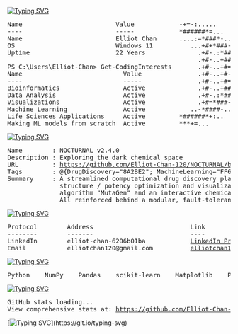[![Typing SVG](https://readme-typing-svg.demolab.com?font=Fira+Code&size=18&duration=2000&pause=1000&color=8FBCBB&multiline=true&width=750&height=35&lines=PS+C%3A%5CUsers%5CElliot-Chan%3E+whoami)](https://git.io/typing-svg)
<pre>
Name                         Value            -+=-:.....                ....:-=+++++=:.....               ......:-=++++
----                         -----            *######*=...          . ..=*##############*=:..            ...=*#########
Name                         Elliot Chan      ....:=*###*-..     ....-*###*=:-#+. :#*:=*####=...       ..-####*=:*#- .+
OS                           Windows 11          ...+#+*###-..   ..-###*+#+..:#+  :#+..:#**###=..    ..=###*#*:..*#- .+
Uptime                       22 Years              .+#-.:*##*:...:*##*:.-#=  :#+  :#+  :#*..*###-....:*##*:.**: .*#- .+
                                                   .+#-..+####=.:####=..-#=  :#+  :#+  :#*...####+..+###*:..**: .*#- .+
PS C:\Users\Elliot-Chan> Get-CodingInterests       .+#-..+#=+##*::+=#=  -#=  :#+  :#+  :#*. .#*+###-.++#*:  **: .*#- .+
Name                           Value               .+#-..+#-.-###=.=#=  -#=  :#+  :#+  :#*. .#*.:*##*..#*:  **: .*#- .+
----                           -----               .+#-..+#=+::*##*=#=  -#=  :#+  :#+  :#*. .#*.-.+##*-#*:  **: .*#- .+
Bioinformatics                 Active              .+#-..+####-.=####=..-#=  :#+  :#+  :#*. .####+.-*###*:  **: .*#- .+
Data Analysis                  Active              .+#-.:*##*....:*##*:.-#=  :#+  :#+  :#*..:###*:...+###-..**: .*#- .+
Visualizations                 Active              .+#=*###-..   ..-###*+#=  :#+  :#+  :#*-*###:.    .:####-**: .*#- .+
Machine Learning               Active            ..-*####-..       ..-*###*-.:#+  :#+..=####*-..       .:*####=:.*#- .+
Life Sciences Applications     Active         *######*+:..            .:+*#######*#######*+:.            ..=*#######*##
Making ML models from scratch  Active         ***+=...                  ....-+*******+-....                ....-+******
</pre>


[![Typing SVG](https://readme-typing-svg.demolab.com?font=Fira+Code&size=18&duration=2000&pause=300&color=8FBCBB&multiline=true&width=950&height=50&lines=PS+C%3A%5CUsers%5CElliot-Chan%3E+Write-Host+%22Currently+working+on+more+features+for%3A+NOCTURNAL%22+-ForegroundColor+Cyan;Currently+working+on+more+features+for%3A+NOCTURNAL;PS+C%3A%5CUsers%5CElliot-Chan%3E+Get-Project+-Name+NOCTURNAL+%7C+Format-List)](https://git.io/typing-svg)
<pre>
Name        : NOCTURNAL v2.4.0
Description : Exploring the dark chemical space
URL         : <a href="https://github.com/Elliot-Chan-120/NOCTURNAL/blob/main/README.md" target="_blank">https://github.com/Elliot-Chan-120/NOCTURNAL/blob/main/README.md</a>
Tags        : @{DrugDiscovery="8A2BE2"; MachineLearning="FF6F00"; ChemicalAnalysis="2C8EBB"}
Summary     : A streamlined computational drug discovery platform from target identification to candidate 
              structure / potency optimization and visualization. Featuring a unique molecular optimization 
              algorithm "MutaGen" and an interactive chemical space network visualization module "ChemNet". 
              All reinforced behind a modular, fault-tolerant architecture.
</pre>


[![Typing SVG](https://readme-typing-svg.demolab.com?font=Fira+Code&size=18&duration=2000&pause=1000&color=8FBCBB&multiline=true&width=750&height=35&lines=PS+C%3A%5CUsers%5CElliot-Chan%3E+Get-ContactInfo+%7C+Format-Table)](https://git.io/typing-svg)
<pre>
Protocol        Address                          Link
--------        -------                          ----
LinkedIn        elliot-chan-6206b01ba            <a href="https://linkedin.com/in/elliot-chan-6206b01ba/" target="_blank">LinkedIn Profile</a>
Email           elliotchan120@gmail.com          <a href="mailto:elliotchan120@gmail.com">elliotchan120@gmail.com</a>
</pre>


[![Typing SVG](https://readme-typing-svg.demolab.com?font=Fira+Code&size=18&duration=2000&pause=300&color=8FBCBB&multiline=true&width=750&height=35&lines=PS+C%3A%5CUsers%5CElliot-Chan%3E+Get-TechStack)](https://git.io/typing-svg)
<pre>
Python    NumPy    Pandas    scikit-learn    Matplotlib    Plotly    PowerShell
</pre>


[![Typing SVG](https://readme-typing-svg.demolab.com?font=Fira+Code&size=18&duration=2000&pause=1000&color=8FBCBB&multiline=true&width=750&height=35&lines=PS+C%3A%5CUsers%5CElliot-Chan%3E+Get-GitHubStats+%7C+Out-Host)](https://git.io/typing-svg)
<pre>
GitHub stats loading...
View comprehensive stats at: <a href="https://github.com/Elliot-Chan-120" target="_blank">https://github.com/Elliot-Chan-120</a>
</pre>

[![Typing SVG](https://readme-typing-svg.demolab.com?font=Fira+Code&size=18&duration=2000&pause=1000&color=8FBCBB&multiline=true&width=750&height=35&lines=PS+C%3A%5CUsers%5CElliot-Chan%3E+_)](https://git.io/typing-svg)
